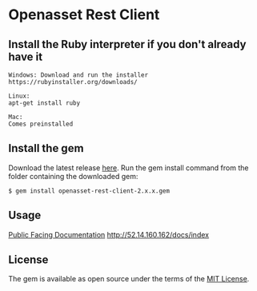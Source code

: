 # Openasset Rest Client

## Install the Ruby interpreter if you don't already have it

    Windows: Download and run the installer
    https://rubyinstaller.org/downloads/
    
    Linux:
    apt-get install ruby
    
    Mac:
    Comes preinstalled
    
## Install the gem

Download the latest release [here](https://github.com/axomic/openasset-rest-ruby/releases). Run the gem install command from the folder containing the downloaded gem:

    
    $ gem install openasset-rest-client-2.x.x.gem

## Usage

[Public Facing Documentation](http://52.14.160.162/docs/index)
http://52.14.160.162/docs/index


## License

The gem is available as open source under the terms of the [MIT License](http://opensource.org/licenses/MIT).

